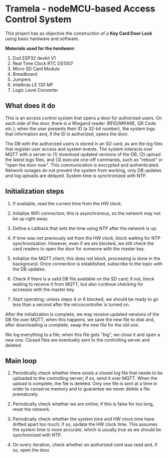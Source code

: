 # Tramela - nodeMCU-based Access Control System

This project has as objective the construction of a **Key Card Door Lock** using basic hardware and software.

**Materials used for the *hardware*:**

1. Doit ESP32 devkit V1
2. Real Time Clock RTC DS1307
3. Micro SD Card Module
4. Breadboard
5. Jumpers
6. Intelbras LE 130 MF
7. Logic Level Converter

## What does it do

This is an access control system that opens a door for authorized users.
On each side of the door, there is a Wiegand reader (RFID/MIFARE, QR Code
etc.); when the user presents their ID (a 32-bit number), the system logs
that information and, if the ID is authorized, opens the door.

The DB with the authorized users is stored in an SD card, as are the log
files that register user access and system events. The system interacts
over MQTT with a server to (1) download updated versions of the DB, (2)
upload the latest logs files, and (3) execute one-off commands, such as
"reboot" or "open the door now". This communication is encrypted and
authenticated. Network outages do not prevent the system from working,
only DB updates and log uploads are delayed. System time is synchronized
with NTP.

## Initialization steps

1. If available, read the current time from the HW clock.

2. Initialize WiFi connection; this is asynchronous, so the network may
   not be up right away.

3. Define a callback that sets the time using NTP after the network is up.

4. If time was not previously set from the HW clock, block waiting for
   NTP synchronization. However, even if we are blocked, we still check
   the card readers to open the door for someone with the master key.

5. Initialize the MQTT client; this does not block, processing is done
   in the background. Once connection is established, subscribe to the
   topic with the DB updates.

6. Check if there is a valid DB file available on the SD card; if not,
   block waiting to receive it from MQTT, but also continue checking
   for accesses with the master key.

7. Start operating; unless steps 4 or 6 blocked, we should be ready to
   go less than a second after the microcontroller is turned on.

After the initialization is complete, we may receive updated versions of
the DB file over MQTT; when this happens, we save the new file to disk
and, after downloading is complete, swap the new file for the old one.

We log everything to a file; when this file gets "big", we close it and
open a new one. Closed files are eventually sent to the controlling
server and deleted.

## Main loop

1. Periodically check whether there exists a closed log file that needs
   to be uploaded to the controlling server; if so, send it over MQTT.
   When the upload is complete, the file is deleted. Only one file is
   sent at a time in order to conserve memory and to guarantee we never
   delete a file prematurely.

2. Periodically check whether we are online; if this is false for too
   long, reset the network.

3. Periodically check whether the system time and HW clock time have
   drifted apart too much; if so, update the HW clock time. This assumes
   the system time is more accurate, which is usually true as we should
   be synchronized with NTP.

4. On every iteration, check whether an authorized card was read and,
   if so, open the door.

